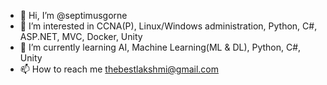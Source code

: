 - 👋 Hi, I’m @septimusgorne
- 👀 I’m interested in CCNA(P), Linux/Windows administration, Python, C#, ASP.NET, MVC, Docker, Unity
- 🌱 I’m currently learning AI, Machine Learning(ML & DL), Python, C#, Unity
- 📫 How to reach me thebestlakshmi@gmail.com

<!---
septimusgorne/septimusgorne is a ✨ special ✨ repository because its `README.md` (this file) appears on your GitHub profile.
You can click the Preview link to take a look at your changes.
--->
